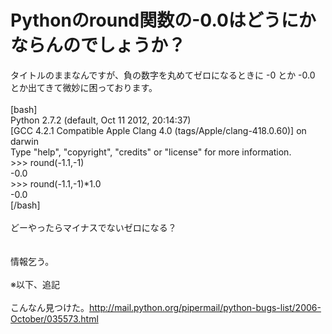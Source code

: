 # Pythonのround関数の-0.0はどうにかならんのでしょうか？
タイトルのままなんですが、負の数字を丸めてゼロになるときに -0 とか -0.0 とか出てきて微妙に困っております。<br />
<br />
[bash]<br />
Python 2.7.2 (default, Oct 11 2012, 20:14:37) <br />
[GCC 4.2.1 Compatible Apple Clang 4.0 (tags/Apple/clang-418.0.60)] on darwin<br />
Type &quot;help&quot;, &quot;copyright&quot;, &quot;credits&quot; or &quot;license&quot; for more information.<br />
&gt;&gt;&gt; round(-1.1,-1)<br />
-0.0<br />
&gt;&gt;&gt; round(-1.1,-1)*1.0<br />
-0.0<br />
[/bash]<br />
<br />
どーやったらマイナスでないゼロになる？<br />
<br />
<br />
情報乞う。<br />
<br />
※以下、追記<br />
<br />
こんなん見つけた。<a href="http://mail.python.org/pipermail/python-bugs-list/2006-October/035573.html">http://mail.python.org/pipermail/python-bugs-list/2006-October/035573.html</a>
